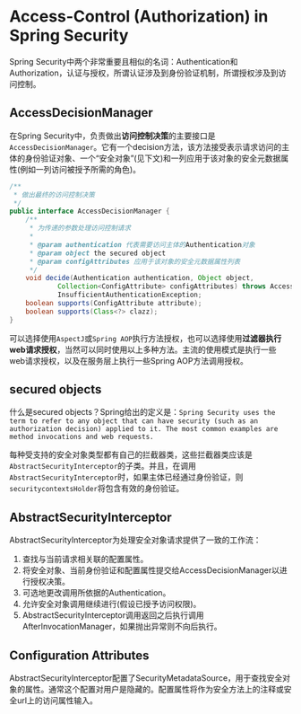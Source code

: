 # Access-Control (Authorization) in Spring Security

Spring Security中两个非常重要且相似的名词：Authentication和Authorization，认证与授权，所谓认证涉及到身份验证机制，所谓授权涉及到访问控制。

## AccessDecisionManager

在Spring Security中，负责做出**访问控制决策**的主要接口是`AccessDecisionManager`。它有一个decision方法，该方法接受表示请求访问的主体的身份验证对象、一个“安全对象”(见下文)和一列应用于该对象的安全元数据属性(例如一列访问被授予所需的角色)。

```java
/**
 * 做出最终的访问控制决策
 */
public interface AccessDecisionManager {
	/**
	 * 为传递的参数处理访问控制请求
	 *
	 * @param authentication 代表需要访问主体的Authentication对象
	 * @param object the secured object
	 * @param configAttributes 应用于该对象的安全元数据属性列表
	 */
	void decide(Authentication authentication, Object object,
			Collection<ConfigAttribute> configAttributes) throws AccessDeniedException,
			InsufficientAuthenticationException;
	boolean supports(ConfigAttribute attribute);
	boolean supports(Class<?> clazz);
}

```

可以选择使用`AspectJ`或`Spring AOP`执行方法授权，也可以选择使用**过滤器执行web请求授权**，当然可以同时使用以上多种方法。主流的使用模式是执行一些web请求授权，以及在服务层上执行一些Spring AOP方法调用授权。

## secured objects

什么是secured objects？Spring给出的定义是：`Spring Security uses the term to refer to any object that can have security (such as an authorization decision) applied to it. The most common examples are method invocations and web requests.`

每种受支持的安全对象类型都有自己的拦截器类，这些拦截器类应该是`AbstractSecurityInterceptor`的子类。并且，在调用`AbstractSecurityInterceptor`时，如果主体已经通过身份验证，则`securitycontextsHolder`将包含有效的身份验证。

## AbstractSecurityInterceptor

AbstractSecurityInterceptor为处理安全对象请求提供了一致的工作流：

1. 查找与当前请求相关联的配置属性。
2. 将安全对象、当前身份验证和配置属性提交给AccessDecisionManager以进行授权决策。
3. 可选地更改调用所依据的Authentication。
4. 允许安全对象调用继续进行(假设已授予访问权限)。
5. AbstractSecurityInterceptor调用返回之后执行调用AfterInvocationManager，如果抛出异常则不向后执行。

## Configuration Attributes

AbstractSecurityInterceptor配置了SecurityMetadataSource，用于查找安全对象的属性。通常这个配置对用户是隐藏的。配置属性将作为安全方法上的注释或安全url上的访问属性输入。